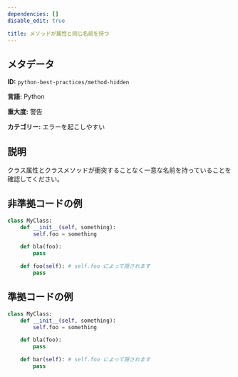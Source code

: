```yaml
---
dependencies: []
disable_edit: true

title: メソッドが属性と同じ名前を持つ
---
```

## メタデータ
**ID:** `python-best-practices/method-hidden`

**言語:** Python

**重大度:** 警告

**カテゴリー:** エラーを起こしやすい

## 説明
クラス属性とクラスメソッドが衝突することなく一意な名前を持っていることを確認してください。

## 非準拠コードの例
```python
class MyClass:
    def __init__(self, something):
        self.foo = something

    def bla(foo):
        pass

    def foo(self): # self.foo によって隠されます
        pass
```

## 準拠コードの例
```python
class MyClass:
    def __init__(self, something):
        self.foo = something

    def bla(foo):
        pass

    def bar(self): # self.foo によって隠されます
        pass
```

